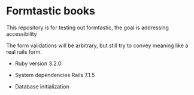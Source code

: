 # Formtastic books

This repository is for testing out formtastic, the goal is addressing accessibility

The form validations will be arbitrary, but still try to convey meaning like a real rails form.

* Ruby version 3.2.0

* System dependencies Rails 7.1.5

* Database initialization

